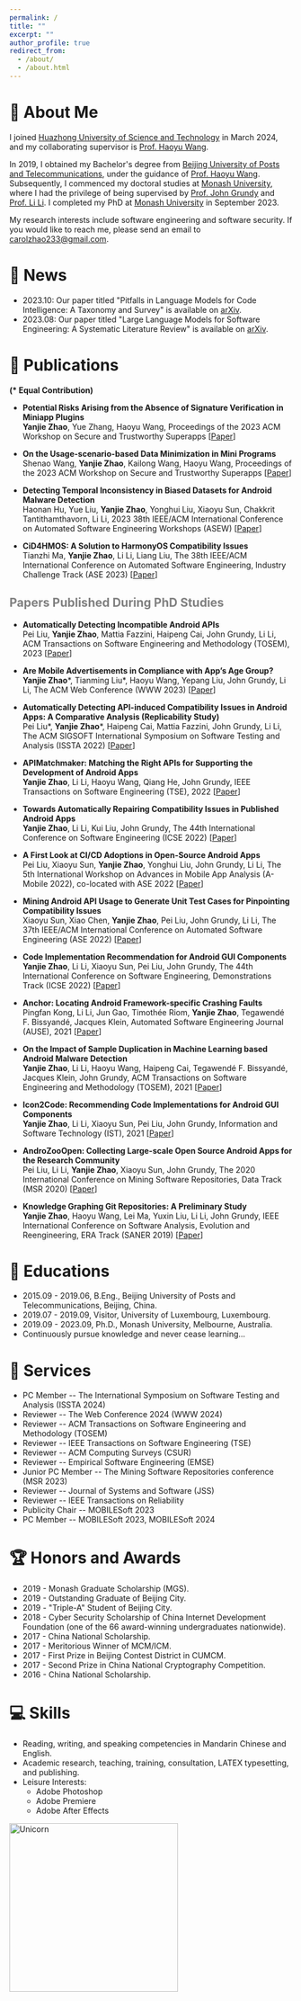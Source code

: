 ```yaml
---
permalink: /
title: ""
excerpt: ""
author_profile: true
redirect_from: 
  - /about/
  - /about.html
---
```


<span class='anchor' id='about-me'></span>
# 🐰 About Me

I joined [Huazhong University of Science and Technology](https://hust.edu.cn/) in March 2024, and my collaborating supervisor is [Prof. Haoyu Wang](https://howiepku.github.io/).

In 2019, I obtained my Bachelor's degree from [Beijing University of Posts and Telecommunications](https://www.bupt.edu.cn/), under the guidance of [Prof. Haoyu Wang](https://howiepku.github.io/). Subsequently, I commenced my doctoral studies at [Monash University](https://www.monash.edu/), where I had the privilege of being supervised by [Prof. John Grundy](https://sites.google.com/site/johncgrundy/) and [Prof. Li Li](http://lilicoding.github.io/). I completed my PhD at [Monash University](https://www.monash.edu/) in September 2023. 

My research interests include software engineering and software security. If you would like to reach me, please send an email to <a href="mailto:carolzhao233@gmail.com">carolzhao233@gmail.com</a>.

# 🎉 News
- 2023.10: Our paper titled "Pitfalls in Language Models for Code Intelligence: A Taxonomy and Survey" is available on [arXiv](https://arxiv.org/abs/2310.17903).
- 2023.08: Our paper titled "Large Language Models for Software Engineering: A Systematic Literature Review" is available on [arXiv](https://arxiv.org/abs/2308.10620).

  
# 📝 Publications 

**(\* Equal Contribution)**

* **Potential Risks Arising from the Absence of Signature Verification in Miniapp Plugins**
    <br>**Yanjie Zhao**, Yue Zhang, Haoyu Wang, Proceedings of the 2023 ACM Workshop on Secure and Trustworthy Superapps [[Paper](http://YanjieZhao96.github.io/files/zhao2023potential.pdf)]

* **On the Usage-scenario-based Data Minimization in Mini Programs**
    <br>Shenao Wang, **Yanjie Zhao**, Kailong Wang, Haoyu Wang, Proceedings of the 2023 ACM Workshop on Secure and Trustworthy Superapps [[Paper]()]

* **Detecting Temporal Inconsistency in Biased Datasets for Android Malware Detection**
    <br>Haonan Hu, Yue Liu, **Yanjie Zhao**, Yonghui Liu, Xiaoyu Sun, Chakkrit Tantithamthavorn, Li Li, 2023 38th IEEE/ACM International Conference on Automated Software Engineering Workshops (ASEW) [[Paper]()]


* **CiD4HMOS: A Solution to HarmonyOS Compatibility Issues**
    <br>Tianzhi Ma, **Yanjie Zhao**, Li Li, Liang Liu, The 38th IEEE/ACM International Conference on Automated Software Engineering, Industry Challenge Track (ASE 2023) [[Paper](http://YanjieZhao96.github.io/files/ma2023cid4hmos.pdf)]

  
## <span style="color:grey">Papers Published During PhD Studies</span> 


* **Automatically Detecting Incompatible Android APIs**
    <br>Pei Liu, **Yanjie Zhao**, Mattia Fazzini, Haipeng Cai, John Grundy, Li Li, ACM Transactions on Software Engineering and Methodology (TOSEM), 2023 [[Paper](http://YanjieZhao96.github.io/files/liu2023automatically.pdf)]


* **Are Mobile Advertisements in Compliance with App’s Age Group?**
    <br>**Yanjie Zhao**\*, Tianming Liu\*, Haoyu Wang, Yepang Liu, John Grundy, Li Li, The ACM Web Conference (WWW 2023) [[Paper](http://YanjieZhao96.github.io/files/zhao2023mobile.pdf)]


* **Automatically Detecting API-induced Compatibility Issues in Android Apps: A Comparative Analysis (Replicability Study)**
    <br>Pei Liu\*, **Yanjie Zhao**\*, Haipeng Cai, Mattia Fazzini, John Grundy, Li Li, The ACM SIGSOFT International Symposium on Software Testing and Analysis (ISSTA 2022) [[Paper](http://YanjieZhao96.github.io/files/liu2022automatically.pdf)]


* **APIMatchmaker: Matching the Right APIs for Supporting the Development of Android Apps**
    <br>**Yanjie Zhao**, Li Li, Haoyu Wang, Qiang He, John Grundy, IEEE Transactions on Software Engineering (TSE), 2022 [[Paper](http://YanjieZhao96.github.io/files/zhao2022apimatchmaker.pdf)]
    

* **Towards Automatically Repairing Compatibility Issues in Published Android Apps**
    <br>**Yanjie Zhao**, Li Li, Kui Liu, John Grundy, The 44th International Conference on Software Engineering (ICSE 2022) [[Paper](http://YanjieZhao96.github.io/files/zhao2022towards.pdf)]


* **A First Look at CI/CD Adoptions in Open-Source Android Apps**
    <br>Pei Liu, Xiaoyu Sun, **Yanjie Zhao**, Yonghui Liu, John Grundy, Li Li, The 5th International Workshop on Advances in Mobile App Analysis (A-Mobile 2022), co-located with ASE 2022 [[Paper](http://YanjieZhao96.github.io/files/liu2022first.pdf)]
    

* **Mining Android API Usage to Generate Unit Test Cases for Pinpointing Compatibility Issues**
    <br>Xiaoyu Sun, Xiao Chen, **Yanjie Zhao**, Pei Liu, John Grundy, Li Li, The 37th IEEE/ACM International Conference on Automated Software Engineering (ASE 2022) [[Paper](http://YanjieZhao96.github.io/files/sun2022mining.pdf)]


* **Code Implementation Recommendation for Android GUI Components**
    <br>**Yanjie Zhao**, Li Li, Xiaoyu Sun, Pei Liu, John Grundy, The 44th International Conference on Software Engineering, Demonstrations Track (ICSE 2022) [[Paper](http://YanjieZhao96.github.io/files/zhao2022code.pdf)]


* **Anchor: Locating Android Framework-specific Crashing Faults**
    <br>Pingfan Kong, Li Li, Jun Gao, Timothée Riom, **Yanjie Zhao**, Tegawendé F. Bissyandé, Jacques Klein, Automated Software Engineering Journal (AUSE), 2021 [[Paper](http://YanjieZhao96.github.io/files/kong2021anchor.pdf)]


* **On the Impact of Sample Duplication in Machine Learning based Android Malware Detection**
    <br>**Yanjie Zhao**, Li Li, Haoyu Wang, Haipeng Cai, Tegawendé F. Bissyandé, Jacques Klein, John Grundy, ACM Transactions on Software Engineering and Methodology (TOSEM), 2021 [[Paper](http://YanjieZhao96.github.io/files/zhao2021impact.pdf)]
    

* **Icon2Code: Recommending Code Implementations for Android GUI Components**
    <br>**Yanjie Zhao**, Li Li, Xiaoyu Sun, Pei Liu, John Grundy, Information and Software Technology (IST), 2021 [[Paper](http://YanjieZhao96.github.io/files/zhao2021icon2code.pdf)]
    

* **AndroZooOpen: Collecting Large-scale Open Source Android Apps for the Research Community**
    <br>Pei Liu, Li Li, **Yanjie Zhao**, Xiaoyu Sun, John Grundy, The 2020 International Conference on Mining Software Repositories, Data Track (MSR 2020) [[Paper](http://YanjieZhao96.github.io/files/liu2020androzooopen.pdf)]
    

* **Knowledge Graphing Git Repositories: A Preliminary Study**
    <br>**Yanjie Zhao**, Haoyu Wang, Lei Ma, Yuxin Liu, Li Li, John Grundy, IEEE International Conference on Software Analysis, Evolution and Reengineering, ERA Track (SANER 2019) [[Paper](http://YanjieZhao96.github.io/files/zhao2019knowledge.pdf)]



# 📖 Educations

* 2015.09 - 2019.06, B.Eng., Beĳing University of Posts and Telecommunications, Beijing, China.
* 2019.07 - 2019.09, Visitor, University of Luxembourg, Luxembourg.
* 2019.09 - 2023.09, Ph.D., Monash University, Melbourne, Australia.
* Continuously pursue knowledge and never cease learning...

# 💼 Services
* PC Member -- The International Symposium on Software Testing and Analysis (ISSTA 2024)
* Reviewer -- The Web Conference 2024 (WWW 2024)
* Reviewer -- ACM Transactions on Software Engineering and Methodology (TOSEM)
* Reviewer -- IEEE Transactions on Software Engineering (TSE)
* Reviewer -- ACM Computing Surveys (CSUR)
* Reviewer -- Empirical Software Engineering (EMSE)
* Junior PC Member -- The Mining Software Repositories conference (MSR 2023)
* Reviewer -- Journal of Systems and Software (JSS)
* Reviewer -- IEEE Transactions on Reliability
* Publicity Chair -- MOBILESoft 2023
* PC Member -- MOBILESoft 2023, MOBILESoft 2024
 

# 🏆 Honors and Awards
* 2019 - Monash Graduate Scholarship (MGS).
* 2019 - Outstanding Graduate of Beijing City.
* 2019 - "Triple-A" Student of Beijing City.
* 2018 - Cyber Security Scholarship of China Internet Development Foundation (one of the 66 award-winning undergraduates nationwide). 
* 2017 - China National Scholarship. 
* 2017 - Meritorious Winner of MCM/ICM.
* 2017 - First Prize in Beĳing Contest District in CUMCM. 
* 2017 - Second Prize in China National Cryptography Competition. 
* 2016 - China National Scholarship.
 

# 💻 Skills
* Reading, writing, and speaking competencies in Mandarin Chinese and English.
* Academic research, teaching, training, consultation, LATEX typesetting, and publishing.
* Leisure Interests:
  * Adobe Photoshop
  * Adobe Premiere
  * Adobe After Effects

<img align="center" width=300px alt="Unicorn" src="https://media.giphy.com/media/3ohs4BSacFKI7A717y/giphy.gif" />

<br>
<br>
<br>
